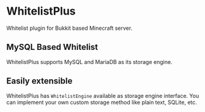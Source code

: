 # WhitelistPlus
Whitelist plugin for Bukkit based Minecraft server.

## MySQL Based Whitelist
WhitelistPlus supports MySQL and MariaDB as its storage engine.

## Easily extensible
WhitelistPlus has `WhitelistEngine` available as storage engine interface.
You can implement your own custom storage method like plain text, SQLite, etc.

